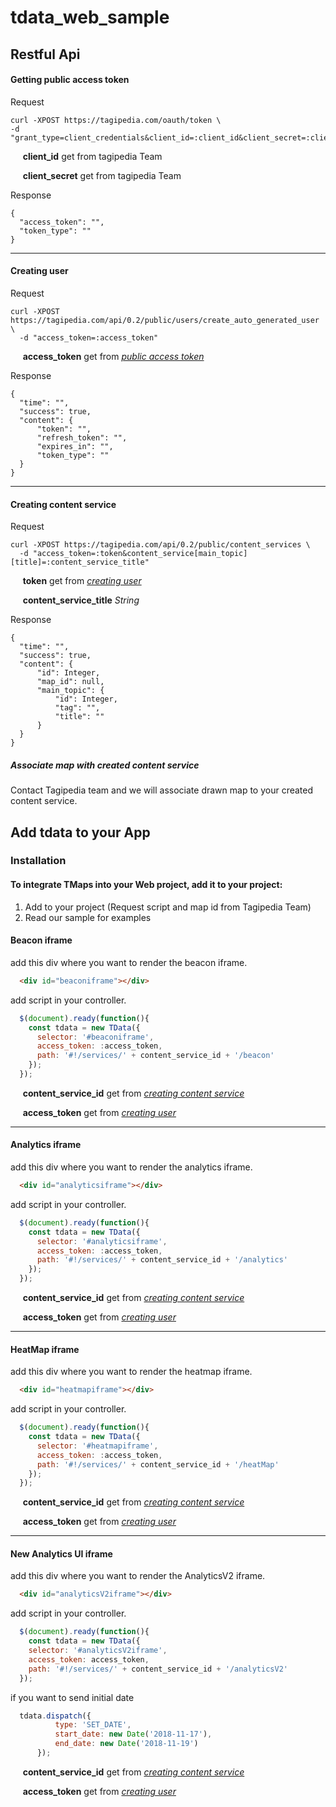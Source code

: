 # tdata_web_sample

## Restful Api


#### Getting public access token 

Request 
  
```
curl -XPOST https://tagipedia.com/oauth/token \
-d "grant_type=client_credentials&client_id=:client_id&client_secret=:client_secret"
```

&nbsp;&nbsp;&nbsp;&nbsp; **client_id** get from tagipedia Team

&nbsp;&nbsp;&nbsp;&nbsp; **client_secret** get from tagipedia Team


Response 
```
{
  "access_token": "",
  "token_type": ""
}
```

___

#### Creating user

Request 
  
```
curl -XPOST https://tagipedia.com/api/0.2/public/users/create_auto_generated_user \
  -d "access_token=:access_token"

```
&nbsp;&nbsp;&nbsp;&nbsp; **access_token**  get from *<a href="#getting-public-access-token"> public access token</a>*

Response 
```
{
  "time": "",
  "success": true,
  "content": {
      "token": "",
      "refresh_token": "",
      "expires_in": "",
      "token_type": ""
  }
}
```

___

#### Creating content service

Request 
  
```
curl -XPOST https://tagipedia.com/api/0.2/public/content_services \
  -d "access_token=:token&content_service[main_topic][title]=:content_service_title"
```
&nbsp;&nbsp;&nbsp;&nbsp; **token**  get from *<a href="#creating-user"> creating user</a>*

&nbsp;&nbsp;&nbsp;&nbsp; **content_service_title**  *String*

Response 
```
{
  "time": "",
  "success": true,
  "content": {
      "id": Integer,
      "map_id": null,
      "main_topic": {
          "id": Integer,
          "tag": "",
          "title": ""
      }
  }
}
```

##### Associate map with created content service
Contact Tagipedia team and we will associate drawn map to your created content service.

## Add tdata to your App

### Installation

#### To integrate TMaps into your Web project, add it to your project:
1. Add <script src="CONTACT_US_FOR_SCRIPT"></script> to your project (Request script and map id from Tagipedia Team)
2. Read our sample for examples

#### Beacon iframe

add this div where you want to render the beacon iframe.

```html
  <div id="beaconiframe"></div>
```

add script in your controller.

```javascript
  $(document).ready(function(){
    const tdata = new TData({
      selector: '#beaconiframe',
      access_token: :access_token,
      path: '#!/services/' + content_service_id + '/beacon'
    });
  });
```

&nbsp;&nbsp;&nbsp;&nbsp; **content_service_id**  get from *<a href="#creating-content-service"> creating content service</a>*

&nbsp;&nbsp;&nbsp;&nbsp; **access_token**  get from *<a href="#creating-user"> creating user</a>*

___

#### Analytics iframe

add this div where you want to render the analytics iframe.

```html
  <div id="analyticsiframe"></div>
```

add script in your controller.

```javascript
  $(document).ready(function(){
    const tdata = new TData({
      selector: '#analyticsiframe',
      access_token: :access_token,
      path: '#!/services/' + content_service_id + '/analytics'
    });
  });
```

&nbsp;&nbsp;&nbsp;&nbsp; **content_service_id**  get from *<a href="#creating-content-service"> creating content service</a>*

&nbsp;&nbsp;&nbsp;&nbsp; **access_token**  get from *<a href="#creating-user"> creating user</a>*


___

#### HeatMap iframe

add this div where you want to render the heatmap iframe.

```html
  <div id="heatmapiframe"></div>
```

add script in your controller.

```javascript
  $(document).ready(function(){
    const tdata = new TData({
      selector: '#heatmapiframe',
      access_token: :access_token,
      path: '#!/services/' + content_service_id + '/heatMap'
    });
  });
```

&nbsp;&nbsp;&nbsp;&nbsp; **content_service_id**  get from *<a href="#creating-content-service"> creating content service</a>*

&nbsp;&nbsp;&nbsp;&nbsp; **access_token**  get from *<a href="#creating-user"> creating user</a>*


____

#### New Analytics UI iframe

add this div where you want to render the AnalyticsV2 iframe.

```html
  <div id="analyticsV2iframe"></div>
```

add script in your controller.

```javascript
  $(document).ready(function(){
    const tdata = new TData({
    selector: '#analyticsV2iframe',
    access_token: access_token,
    path: '#!/services/' + content_service_id + '/analyticsV2'
  });
```
if you want to send initial date
```javascript
  tdata.dispatch({
          type: 'SET_DATE',
          start_date: new Date('2018-11-17'),
          end_date: new Date('2018-11-19')
      });
```

&nbsp;&nbsp;&nbsp;&nbsp; **content_service_id**  get from *<a href="#creating-content-service"> creating content service</a>*

&nbsp;&nbsp;&nbsp;&nbsp; **access_token**  get from *<a href="#creating-user"> creating user</a>*


